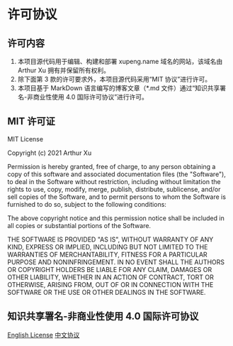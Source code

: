 # 许可协议

## 许可内容

1. 本项目源代码用于编辑、构建和部署 xupeng.name 域名的网站，该域名由 Arthur Xu 拥有并保留所有权利。
2. 除下面第 3 款的许可要求外，本项目源代码采用“MIT 协议”进行许可。
3. 本项目基于 MarkDown 语言编写的博客文章（*.md 文件）通过“知识共享署名-非商业性使用 4.0 国际许可协议”进行许可。

## MIT 许可证

MIT License

Copyright (c) 2021 Arthur Xu

Permission is hereby granted, free of charge, to any person obtaining a copy
of this software and associated documentation files (the "Software"), to deal
in the Software without restriction, including without limitation the rights
to use, copy, modify, merge, publish, distribute, sublicense, and/or sell
copies of the Software, and to permit persons to whom the Software is
furnished to do so, subject to the following conditions:

The above copyright notice and this permission notice shall be included in all
copies or substantial portions of the Software.

THE SOFTWARE IS PROVIDED "AS IS", WITHOUT WARRANTY OF ANY KIND, EXPRESS OR
IMPLIED, INCLUDING BUT NOT LIMITED TO THE WARRANTIES OF MERCHANTABILITY,
FITNESS FOR A PARTICULAR PURPOSE AND NONINFRINGEMENT. IN NO EVENT SHALL THE
AUTHORS OR COPYRIGHT HOLDERS BE LIABLE FOR ANY CLAIM, DAMAGES OR OTHER
LIABILITY, WHETHER IN AN ACTION OF CONTRACT, TORT OR OTHERWISE, ARISING FROM,
OUT OF OR IN CONNECTION WITH THE SOFTWARE OR THE USE OR OTHER DEALINGS IN THE
SOFTWARE.

## 知识共享署名-非商业性使用 4.0 国际许可协议

[English License](https://creativecommons.org/licenses/by-nc-nd/4.0/legalcode)
[中文协议](https://creativecommons.org/licenses/by-nc-nd/4.0/legalcode.zh-Hans)
